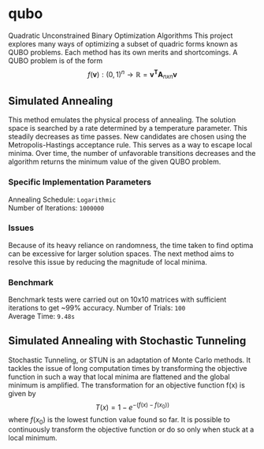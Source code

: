 # qubo
Quadratic Unconstrained Binary Optimization Algorithms
This project explores many ways of optimizing a subset of quadric forms known as QUBO problems. Each method has its own merits and shortcomings. 
A QUBO problem is of the form $$f(\mathbf{v}) : (0,1)^n \to \mathbb R = \mathbf{v^T}\mathbf{A}_{nxn}\mathbf{v}$$
## Simulated Annealing 
This method emulates the physical process of annealing. The solution space is searched by a rate determined by a temperature parameter. This steadily decreases as time passes. New candidates are chosen using the Metropolis-Hastings acceptance rule. This serves as a way to escape local minima. Over time, the number of unfavorable transitions decreases and the algorithm returns the minimum value of the given QUBO problem. 
### Specific Implementation Parameters
Annealing Schedule: `Logarithmic` <br/>
Number of Iterations: `1000000`
### Issues 
Because of its heavy reliance on randomness, the time taken to find optima can be excessive for larger solution spaces. The next method aims to resolve this issue by reducing the magnitude of local minima.
### Benchmark
Benchmark tests were carried out on 10x10 matrices with sufficient iterations to get ~99% accuracy.
Number of Trials: `100` <br/>
Average Time: `9.48s`
## Simulated Annealing with Stochastic Tunneling 
Stochastic Tunneling, or STUN is an adaptation of Monte Carlo methods. It tackles the issue of long computation times by transforming the objective function in such a way that local minima are flattened and the global minimum is amplified. The transformation for an objective function f(x) is given by $$T(x) = 1-e^{-(f(x)-f(x_0))}$$ where $f(x_0)$ is the lowest function value found so far. It is possible to continuously transform the objective function or do so only when stuck at a local minimum.
